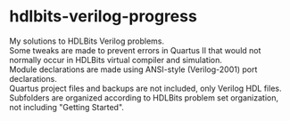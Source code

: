 # hdlbits-verilog-progress
My solutions to HDLBits Verilog problems.  
Some tweaks are made to prevent errors in Quartus II that would not normally occur in HDLBits virtual compiler and simulation.  
Module declarations are made using ANSI-style (Verilog-2001) port declarations.  
Quartus project files and backups are not included, only Verilog HDL files.  
Subfolders are organized according to HDLBits problem set organization, not including "Getting Started".  
